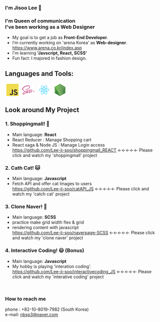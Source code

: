 ### I'm Jisoo Lee 👋
### I'm Queen of communication<br>I've been working as a Web Designer

-  My goal is to get a job as <strong>Front-End Developer</strong>.
-  I’m currently working on 'arena Korea' as <strong>Web-designer</strong>. 
https://www.arena.co.kr/index.asp
-  I'm learning <strong>'Javscript, React, SCSS'</strong>
-  Fun fact: I majored in fashion design.

## Languages and Tools:

<p align="left">
<img src="https://raw.githubusercontent.com/github/explore/80688e429a7d4ef2fca1e82350fe8e3517d3494d/topics/javascript/javascript.png" alt="Javascript" height="40" style="vertical-align:top; margin:4px">
<img src="https://raw.githubusercontent.com/github/explore/80688e429a7d4ef2fca1e82350fe8e3517d3494d/topics/sass/sass.png" alt="Sass" height="40" style="vertical-align:top; margin:4px">
<img src="https://raw.githubusercontent.com/github/explore/80688e429a7d4ef2fca1e82350fe8e3517d3494d/topics/react/react.png" alt="React" height="40" style="vertical-align:top; margin:4px">
<img src="https://raw.githubusercontent.com/github/explore/80688e429a7d4ef2fca1e82350fe8e3517d3494d/topics/nodejs/nodejs.png" alt="Node JS" height="40" style="vertical-align:top; margin:4px">
</p>

## Look around My Project

### 1. Shoppingmall! :tshirt:
- Main language: <strong>React</strong>
- React Reducer : Manage Shopping cart
- React saga  & Node JS : Manage Login access <br>
https://github.com/Lee-ji-soo/shoppingmall_REACT  ←←←←← Please click and watch my 'shoppingmall' project

### 2. Cath Cat! :cat:
- Main language: <strong>Javascript</strong> 
- Fetch API and offer cat Images to users <br>
https://github.com/Lee-ji-soo/catAPI_JS   ←←←←← Please click and watch my 'catch cat' project

### 3. Clone Naver! :womans_hat:
- Main language: <strong>SCSS</strong> 
- practice make grid width flex & grid 
- rendering content with javascript <br>
https://github.com/Lee-ji-soo/naverpage-SCSS  ←←←←← Please click and watch my 'clone naver' project

### 4. Interactive Coding! :smiley: (Bonus)
- Main language: <strong>Javascript</strong> 
- My hobby is playing 'interation coding'. <br>
https://github.com/Lee-ji-soo/interactivecoding_JS   ←←←←← Please click and watch my 'interative coding' project
<br>

### How to reach me <br>
phone : +82-10-8019-7982 (South Korea) <br> e-mail: nbsp3@naver.com

